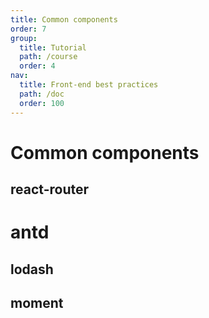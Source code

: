```yaml
---
title: Common components
order: 7
group:
  title: Tutorial
  path: /course
  order: 4
nav:
  title: Front-end best practices
  path: /doc
  order: 100
---
```


# Common components

## react-router

# antd

## lodash

## moment
